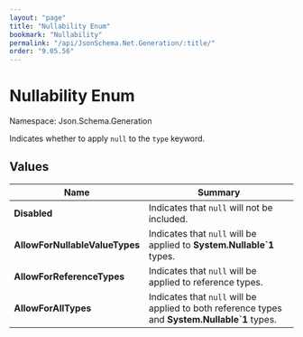 ```yaml
---
layout: "page"
title: "Nullability Enum"
bookmark: "Nullability"
permalink: "/api/JsonSchema.Net.Generation/:title/"
order: "9.05.56"
---
```

# Nullability Enum

Namespace: Json.Schema.Generation

Indicates whether to apply `null` to the `type` keyword.

## Values

| Name | Summary |
|---|---|
| **Disabled** | Indicates that `null` will not be included. |
| **AllowForNullableValueTypes** | Indicates that `null` will be applied to **System.Nullable`1** types. |
| **AllowForReferenceTypes** | Indicates that `null` will be applied to reference types. |
| **AllowForAllTypes** | Indicates that `null` will be applied to both reference types and **System.Nullable`1** types. |

